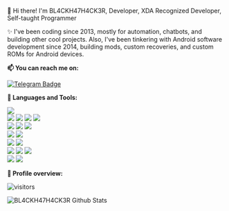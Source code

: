 👋 Hi there! I'm BL4CKH47H4CK3R,
Developer, XDA Recognized Developer, Self-taught Programmer

✨ I've been coding since 2013, mostly for automation, chatbots, and building other cool projects.
Also, I've been tinkering with Android software development since 2014, building mods, custom recoveries, and custom ROMs
for Android devices.

**📫 You can reach me on:**

[![Telegram Badge](https://img.shields.io/badge/-Telegram-0088CC?style=flat&logo=Telegram&logoColor=white&link=https://t.me/BL4CKH47H4CK3R)](https://t.me/BL4CKH47H4CK3R) <br />

**:wrench: Languages and Tools:**

<img src="https://img.shields.io/badge/-Python-3776AB?style=flat&logo=python&logoColor=white"> <br />
<img src="https://img.shields.io/badge/-HTML5-E34F26?style=flat&logo=html5&logoColor=white"> <img
    src="https://img.shields.io/badge/-CSS3-1572B6?style=flat&logo=css3&logoColor=white"> <img
    src="https://img.shields.io/badge/-Bootstrap-563D7C?style=flat&logo=bootstrap&logoColor=white"> <img
    src="https://img.shields.io/badge/-JavaScript-black?style=flat&logo=javascript&logoColor=eed718"> <br />
<img src="https://img.shields.io/badge/-Linux-black?style=flat&logo=Linux&logoColor=white"> <img
    src="https://img.shields.io/badge/-Windows-0078D6?style=flat&logo=Windows"> <img
    src="https://img.shields.io/badge/-Android-black?style=flat&logo=android"> <br />
<img src="https://img.shields.io/badge/-SQLite-003B57?style=flat&logo=SQLite&logoColor=white"> <img
    src="https://img.shields.io/badge/-MariaDB-003545?style=flat&logo=MariaDB"> <br />
<img src="https://img.shields.io/badge/-Git-F05032?style=flat&logo=Git&logoColor=white"> <img
    src="https://img.shields.io/badge/-Terminal-black?style=flat&logo=GNU%20Bash&logoColor=white"> <br />
<img src="https://img.shields.io/badge/-Travis%20CI-dfd896?style=flat&logo=Travis%20CI&logoColor=92232c"> <img
    src="https://img.shields.io/badge/-CircleCI-343434?style=flat&logo=CircleCI"> <img
    src="https://img.shields.io/badge/-Drone%20CI-212121?style=flat&logo=Drone"> <br />
<img src="https://img.shields.io/badge/-Jekyll-CC0000?style=flat&logo=Jekyll&logoColor=white"> <img
    src="https://img.shields.io/badge/-Markdown-000000?style=flat&logo=Markdown"> <br />

**:pushpin: Profile overview:**

![visitors](https://visitor-badge.laobi.icu/badge?page_id=BL4CKH47H4CK3R.BL4CKH47H4CK3R)

![BL4CKH47H4CK3R Github
Stats](https://github-readme-stats.vercel.app/api?username=BL4CKH47H4CK3R&show_icons=true)
